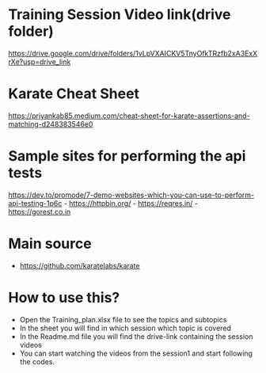 # Training Session Video link(drive folder)

https://drive.google.com/drive/folders/1vLpVXAICKV5TnyOfkTRzfb2xA3ExXrXe?usp=drive_link

# Karate Cheat Sheet

https://priyankab85.medium.com/cheat-sheet-for-karate-assertions-and-matching-d248383546e0

# Sample sites for performing the api tests

https://dev.to/promode/7-demo-websites-which-you-can-use-to-perform-api-testing-1p6c
	- https://httpbin.org/
	- https://reqres.in/
	- https://gorest.co.in
	
# Main source
 - https://github.com/karatelabs/karate

# How to use this?
 - Open the Training_plan.xlsx file to see the topics and subtopics
 - In the sheet you will find in which session which topic is covered
 - In the Readme.md file you will find the drive-link containing the session videos
 - You can start watching the videos from the session1 and start following the codes.

